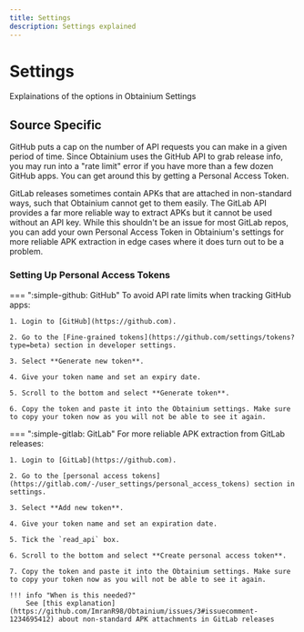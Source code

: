 ```yaml
---
title: Settings
description: Settings explained
---
```


# Settings

Explainations of the options in Obtainium Settings

## Source Specific

GitHub puts a cap on the number of API requests you can make in a given period of time. Since Obtainium uses the GitHub API to grab release info, you may run into a "rate limit" error if you have more than a few dozen GitHub apps. You can get around this by getting a Personal Access Token.

GitLab releases sometimes contain APKs that are attached in non-standard ways, such that Obtainium cannot get to them easily. The GitLab API provides a far more reliable way to extract APKs but it cannot be used without an API key. While this shouldn't be an issue for most GitLab repos, you can add your own Personal Access Token in Obtainium's settings for more reliable APK extraction in edge cases where it does turn out to be a problem.

### Setting Up Personal Access Tokens

=== ":simple-github: GitHub"
    To avoid API rate limits when tracking GitHub apps:

    1. Login to [GitHub](https://github.com).

    2. Go to the [Fine-grained tokens](https://github.com/settings/tokens?type=beta) section in developer settings.

    3. Select **Generate new token**.

    4. Give your token name and set an expiry date.

    5. Scroll to the bottom and select **Generate token**.

    6. Copy the token and paste it into the Obtainium settings. Make sure to copy your token now as you will not be able to see it again.

=== ":simple-gitlab: GitLab"
    For more reliable APK extraction from GitLab releases:

    1. Login to [GitLab](https://github.com).

    2. Go to the [personal access tokens](https://gitlab.com/-/user_settings/personal_access_tokens) section in settings.

    3. Select **Add new token**.

    4. Give your token name and set an expiration date.

    5. Tick the `read_api` box.

    6. Scroll to the bottom and select **Create personal access token**.

    7. Copy the token and paste it into the Obtainium settings. Make sure to copy your token now as you will not be able to see it again.

    !!! info "When is this needed?"
        See [this explanation](https://github.com/ImranR98/Obtainium/issues/3#issuecomment-1234695412) about non-standard APK attachments in GitLab releases
